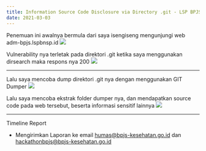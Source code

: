 ```yaml
---
title: Information Source Code Disclosure via Directory .git - LSP BPJS Kesehatan
date: 2021-03-03
---
```


Penemuan ini awalnya bermula dari saya isengiseng mengunjungi web adm-bpjs.lspbnsp.id
![](https://buayalaut.co/bpjs/Screenshot_5.png)

Vulnerability nya terletak pada direktori .git ketika saya menggunakan dirsearch maka respons nya 200
![](https://buayalaut.co/bpjs/Screenshot_6.png)

___

Lalu saya mencoba dump direktori .git nya dengan menggunakan GIT Dumper
![](https://buayalaut.co/bpjs/Screenshot_7.png)

Lalu saya mencoba ekstrak folder dumper nya, dan mendapatkan source code pada web tersebut, beserta informasi sensitif lainnya
![](https://buayalaut.co/bpjs/Screenshot_8.png)

___

Timeline Report

- Mengirimkan Laporan ke email humas@bpjs-kesehatan.go.id dan hackathonbpjs@bpjs-kesehatan.go.id
